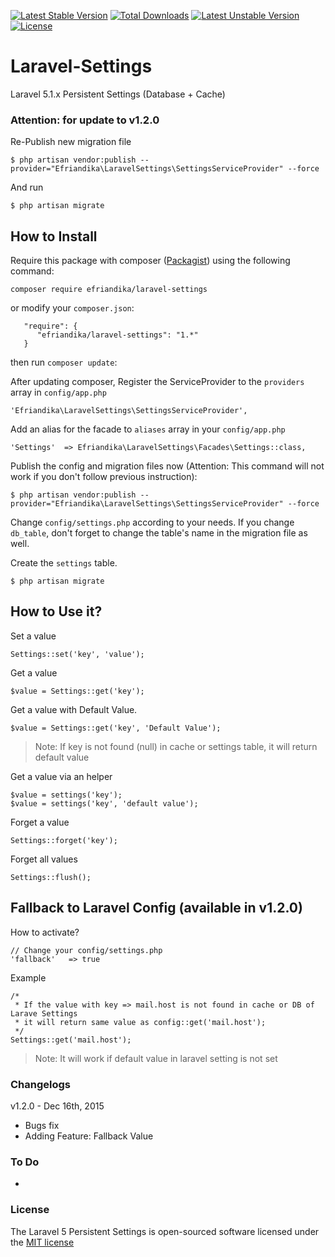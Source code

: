 [![Latest Stable Version](https://poser.pugx.org/efriandika/laravel-settings/v/stable.svg)](https://packagist.org/packages/efriandika/laravel-settings) 
[![Total Downloads](https://poser.pugx.org/efriandika/laravel-settings/downloads.svg)](https://packagist.org/packages/efriandika/laravel-settings) 
[![Latest Unstable Version](https://poser.pugx.org/efriandika/laravel-settings/v/unstable.svg)](https://packagist.org/packages/efriandika/laravel-settings) 
[![License](https://poser.pugx.org/efriandika/laravel-settings/license.svg)](https://packagist.org/packages/efriandika/laravel-settings)

# Laravel-Settings
Laravel 5.1.x Persistent Settings (Database + Cache)  

### Attention: for update to v1.2.0
Re-Publish new migration file

    $ php artisan vendor:publish --provider="Efriandika\LaravelSettings\SettingsServiceProvider" --force
    
And run

    $ php artisan migrate

## How to Install
Require this package with composer ([Packagist](https://packagist.org/packages/efriandika/laravel-settings)) using the following command:

    composer require efriandika/laravel-settings

or modify your `composer.json`:
   
       "require": {
          "efriandika/laravel-settings": "1.*"
       }
       
then run `composer update`:

After updating composer, Register the ServiceProvider to the `providers` array in `config/app.php`

    'Efriandika\LaravelSettings\SettingsServiceProvider',
    
Add an alias for the facade to `aliases` array in  your `config/app.php`

    'Settings'  => Efriandika\LaravelSettings\Facades\Settings::class,

Publish the config and migration files now (Attention: This command will not work if you don't follow previous instruction):

    $ php artisan vendor:publish --provider="Efriandika\LaravelSettings\SettingsServiceProvider" --force
    
Change `config/settings.php` according to your needs. If you change `db_table`, don't forget to change the table's name
in the migration file as well.
    
Create the `settings` table. 

    $ php artisan migrate
    

## How to Use it?

Set a value

    Settings::set('key', 'value');
    
Get a value

    $value = Settings::get('key');
    
Get a value with Default Value.

    $value = Settings::get('key', 'Default Value');
    
> Note: If key is not found (null) in cache or settings table, it will return default value

Get a value via an helper
    
    $value = settings('key');
    $value = settings('key', 'default value');
    
Forget a value

    Settings::forget('key');

Forget all values

    Settings::flush();
    
## Fallback to Laravel Config (available in v1.2.0)

How to activate?

    // Change your config/settings.php
    'fallback'   => true
    
Example

    /* 
     * If the value with key => mail.host is not found in cache or DB of Larave Settings
     * it will return same value as config::get('mail.host');
     */     
    Settings::get('mail.host');

> Note: It will work if default value in laravel setting is not set
    
### Changelogs
v1.2.0 - Dec 16th, 2015

* Bugs fix
* Adding Feature: Fallback Value 


### To Do

- 

### License

The Laravel 5 Persistent Settings is open-sourced software licensed under the [MIT license](http://opensource.org/licenses/MIT)

